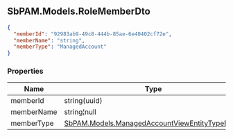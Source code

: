 
<h2 id="tocS_SbPAM.Models.RoleMemberDto">SbPAM.Models.RoleMemberDto</h2>

<a id="schemasbpam.models.rolememberdto"></a>
<a id="schema_SbPAM.Models.RoleMemberDto"></a>
<a id="tocSsbpam.models.rolememberdto"></a>
<a id="tocssbpam.models.rolememberdto"></a>

```json
{
  "memberId": "92983ab9-49c8-444b-85ae-6e40402cf72e",
  "memberName": "string",
  "memberType": "ManagedAccount"
}

```

### Properties

|Name|Type|Required|Restrictions|Description|
|---|---|---|---|---|
|memberId|string(uuid)|false|none|none|
|memberName|string¦null|false|none|none|
|memberType|[SbPAM.Models.ManagedAccountViewEntityTypeEnum](../Models/sbpam.models.managedaccountviewentitytypeenum.md)|false|none|none|


